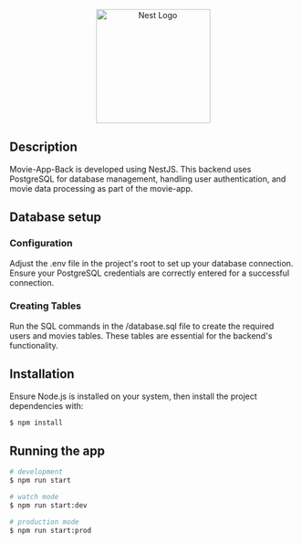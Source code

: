 <p align="center">
  <a href="http://nestjs.com/" target="blank"><img src="https://nestjs.com/img/logo-small.svg" width="200" alt="Nest Logo" /></a>
</p>

[circleci-image]: https://img.shields.io/circleci/build/github/nestjs/nest/master?token=abc123def456
[circleci-url]: https://circleci.com/gh/nestjs/nest

## Description
Movie-App-Back is developed using NestJS. This backend uses PostgreSQL for database management, handling user authentication, and movie data processing as part of the movie-app.

## Database setup
### Configuration
Adjust the .env file in the project's root to set up your database connection. Ensure your PostgreSQL credentials are correctly entered for a successful connection.
### Creating Tables
Run the SQL commands in the /database.sql file to create the required users and movies tables. These tables are essential for the backend's functionality.
## Installation
Ensure Node.js is installed on your system, then install the project dependencies with:
```bash
$ npm install
```

## Running the app
```bash
# development
$ npm run start

# watch mode
$ npm run start:dev

# production mode
$ npm run start:prod
```
